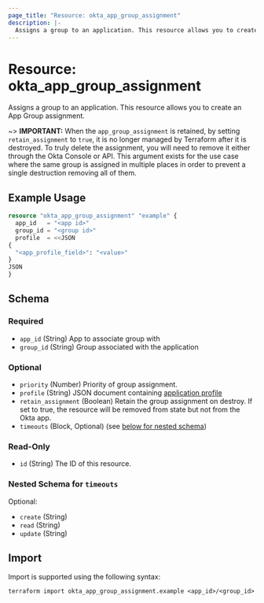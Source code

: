 ```yaml
---
page_title: "Resource: okta_app_group_assignment"
description: |-
  Assigns a group to an application. This resource allows you to create an App Group assignment.
---
```


# Resource: okta_app_group_assignment

Assigns a group to an application. This resource allows you to create an App Group assignment.

~> **IMPORTANT:** When the `app_group_assignment` is retained, by 
setting `retain_assignment` to `true`, it is no longer managed by 
Terraform after it is destroyed. To truly delete the assignment, 
you will need to remove it either through the Okta Console or API. 
This argument exists for the use case where the same group is 
assigned in multiple places in order to prevent a single 
destruction removing all of them.

## Example Usage

```terraform
resource "okta_app_group_assignment" "example" {
  app_id   = "<app id>"
  group_id = "<group id>"
  profile  = <<JSON
{
  "<app_profile_field>": "<value>"
}
JSON
}
```

<!-- schema generated by tfplugindocs -->
## Schema

### Required

- `app_id` (String) App to associate group with
- `group_id` (String) Group associated with the application

### Optional

- `priority` (Number) Priority of group assignment.
- `profile` (String) JSON document containing [application profile](https://developer.okta.com/docs/reference/api/apps/#profile-object)
- `retain_assignment` (Boolean) Retain the group assignment on destroy. If set to true, the resource will be removed from state but not from the Okta app.
- `timeouts` (Block, Optional) (see [below for nested schema](#nestedblock--timeouts))

### Read-Only

- `id` (String) The ID of this resource.

<a id="nestedblock--timeouts"></a>
### Nested Schema for `timeouts`

Optional:

- `create` (String)
- `read` (String)
- `update` (String)

## Import

Import is supported using the following syntax:

```shell
terraform import okta_app_group_assignment.example <app_id>/<group_id>
```